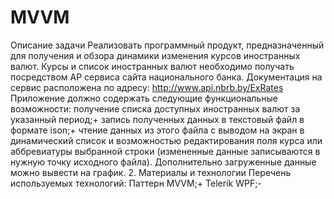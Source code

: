 # MVVM
Описание задачи
Реализовать программный продукт, предназначенный для получения и обзора динамики изменения курсов иностранных валют. Курсы и список иностранных валют необходимо получать посредством АР сервиса сайта национального банка. Документация на сервис расположена по адресу:
http://www.api.nbrb.by/ExRates
Приложение должно содержать следующие функциональные возможности:
﻿﻿получение списка доступных иностранных валют за указанный период;+
﻿﻿запись полученных данных в текстовый файл в формате ison;+
﻿﻿чтение данных из этого файла с выводом на экран в динамический список и возможностью редактирования поля курса или аббревиатуры выбранной строки (измененные данные записываются в нужную точку исходного файла). 
Дополнительно загруженные данные можно вывести на график.
2. Материалы и технологии Перечень используемых технологий:
﻿﻿Паттерн MVVM;+
Telerik WPF;-
